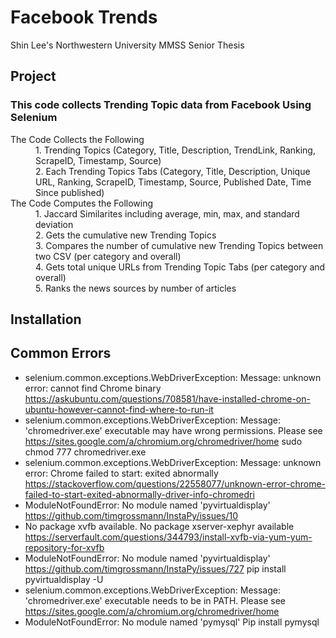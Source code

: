 # Facebook Trends
Shin Lee's Northwestern University MMSS Senior Thesis

## Project
### This code collects Trending Topic data from Facebook Using Selenium
<dl>
  <dt>The Code Collects the Following</dt>
  <dd>1. Trending Topics (Category, Title, Description, TrendLink, Ranking, ScrapeID, Timestamp, Source)</dd>
  <dd>2. Each Trending Topics Tabs (Category, Title, Description, Unique URL, Ranking, ScrapeID, Timestamp, Source, Published Date, Time Since published) </dd>
  <dt>The Code Computes the Following</dt>
  <dd>1. Jaccard Similarites including average, min, max, and standard deviation</dd>
  <dd>2. Gets the cumulative new Trending Topics </dd>
  <dd>3. Compares the number of cumulative new Trending Topics between two CSV (per category and overall)</dd>
  <dd>4. Gets total unique URLs from Trending Topic Tabs (per category and overall) </dd>
  <dd>5. Ranks the news sources by number of articles </dd>

</dl>

## Installation 

## Common Errors
* selenium.common.exceptions.WebDriverException: Message: unknown error: cannot find Chrome binary https://askubuntu.com/questions/708581/have-installed-chrome-on-ubuntu-however-cannot-find-where-to-run-it
* selenium.common.exceptions.WebDriverException: Message: 'chromedriver.exe' executable may have wrong permissions. Please see https://sites.google.com/a/chromium.org/chromedriver/home
sudo chmod 777 chromedriver.exe
* selenium.common.exceptions.WebDriverException: Message: unknown error: Chrome failed to start: exited abnormally
https://stackoverflow.com/questions/22558077/unknown-error-chrome-failed-to-start-exited-abnormally-driver-info-chromedri
* ModuleNotFoundError: No module named 'pyvirtualdisplay'
https://github.com/timgrossmann/InstaPy/issues/10
* No package xvfb available. No package xserver-xephyr available
https://serverfault.com/questions/344793/install-xvfb-via-yum-yum-repository-for-xvfb
* ModuleNotFoundError: No module named 'pyvirtualdisplay'
https://github.com/timgrossmann/InstaPy/issues/727
pip install pyvirtualdisplay -U
* selenium.common.exceptions.WebDriverException: Message: 'chromedriver.exe' executable needs to be in PATH. Please see https://sites.google.com/a/chromium.org/chromedriver/home
* ModuleNotFoundError: No module named 'pymysql'
Pip install pymysql

